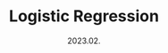 ---
title: Logistic Regression
date: 2023.02.
slug: 2-1
category: 2. Supervised Learning Logistic Regression
---